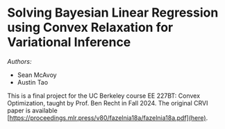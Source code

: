 # Solving Bayesian Linear Regression using Convex Relaxation for Variational Inference

_Authors:_

- Sean McAvoy
- Austin Tao

This is a final project for the UC Berkeley course EE 227BT: Convex Optimization, taught by Prof.
Ben Recht in Fall 2024. The original CRVI paper is available [https://proceedings.mlr.press/v80/fazelnia18a/fazelnia18a.pdf](here).
